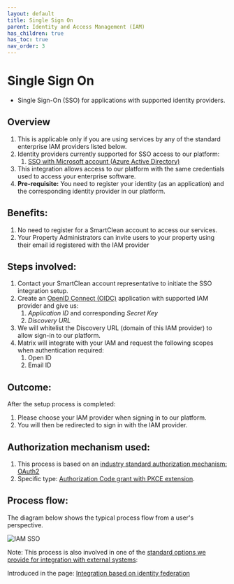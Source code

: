 ```yaml
---
layout: default
title: Single Sign On
parent: Identity and Access Management (IAM)
has_children: true
has_toc: true
nav_order: 3
---
```


# Single Sign On
- Single Sign-On (SSO) for applications with supported identity providers.

## Overview
1. This is applicable only if you are using services by any of the standard enterprise IAM providers listed below.
2. Identity providers currently supported for SSO access to our platform:
   1. [SSO with Microsoft account (Azure Active Directory)](/iam_sso_ms.html)
3. This integration allows access to our platform with the same credentials used to access your enterprise software. 
4. **Pre-requisite:** You need to register your identity (as an application) and the corresponding identity provider in our platform.

## Benefits:
1. No need to register for a SmartClean account to access our services.
2. Your Property Administrators can invite users to your property using their email id registered with the IAM provider

## Steps involved:
1. Contact your SmartClean account representative to initiate the SSO integration setup.
2. Create an [OpenID Connect (OIDC)](https://openid.net/connect) application with supported IAM provider and give us:
   1. _Application ID_ and corresponding _Secret Key_
   2. _Discovery URL_
3. We will whitelist the Discovery URL (domain of this IAM provider) to allow sign-in to our platform.
4. Matrix will integrate with your IAM and request the following scopes when authentication required:
   1. Open ID 
   2. Email ID

## Outcome:
After the setup process is completed: 
1. Please choose your IAM provider when signing in to our platform.
2. You will then be redirected to sign in with the IAM provider.

## Authorization mechanism used:
1. This process is based on an [industry standard authorization mechanism: OAuth2](https://oauth.net/2)
2. Specific type: [Authorization Code grant with PKCE extension](https://oauth.net/2/grant-types/authorization-code).

## Process flow:
The diagram below shows the typical process flow from a user's perspective.

<img alt="IAM SSO" src="https://www.smartclean.io/matrix/assets/common/images/IAM/SSO-OIDC-Matrix.png"/>


Note:
This process is also involved in one of the 
[standard options we provide for integration with external systems](https://www.docs.smartclean.io/integrations.html):

Introduced in the page: [Integration based on identity federation](https://www.docs.smartclean.io/integrations_sso.html)
